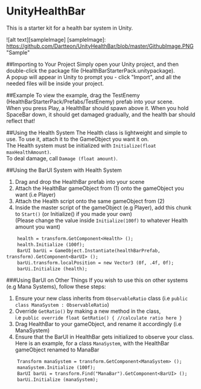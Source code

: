 # UnityHealthBar
This is a starter kit for a health bar system in Unity.


![alt text][sampleImage]
[sampleImage]: https://github.com/Dartteon/UnityHealthBar/blob/master/GithubImage.PNG "Sample"

##Importing to Your Project
Simply open your Unity project, and then double-click the package file (HealthBarStarterPack.unitypackage).  
A popup will appear in Unity to prompt you - click "Import", and all the needed files will be inside your project.

##Example
To view the example, drag the TestEnemy (HealthBarStarterPack/Prefabs/TestEnemy) prefab into your scene.  
When you press Play, a HealthBar should spawn above it. When you hold SpaceBar down, it should get damaged gradually, and the health bar should reflect that!

##Using the Health System
The Health class is lightweight and simple to use. To use it, attach it to the GameObject you want it on.  
The Health system must be initialized with ```Initialize(float maxHealthAmount)```.  
To deal damage, call ```Damage (float amount)```.

##Using the BarUI System with Health System
1) Drag and drop the HealthBar prefab into your scene  
2) Attach the HealthBar gameObject from (1) onto the gameObject you want (i.e Player)  
3) Attach the Health script onto the same gameObject from (2)  
4) Inside the master script of the gameObject (e.g Player), add this chunk to ```Start()``` (or Initialize() if you made your own)  
(Please change the value inside `Initialize(100f)` to whatever Health amount you want)
```
    health = transform.GetComponent<Health> ();  
    health.Initialize (100f);  
    BarUI barUi = GameObject.Instantiate(healthBarPrefab, transform).GetComponent<BarUI> ();  
    barUi.transform.localPosition = new Vector3 (0f, .4f, 0f);  
    barUi.Initialize (health);
```

###Using BarUI on Other Things
If you wish to use this on other systems (e.g Mana Systems), follow these steps:  
1) Ensure your new class inherits from `ObservableRatio` class (i.e `public class ManaSystem : ObservableRatio`)  
2) Override `GetRatio()` by making a new method in the class,  
i.e `public override float GetRatio() { //calculate ratio here }`  
3) Drag HealthBar to your gameObject, and rename it accordingly (i.e ManaSystem)  
4) Ensure that the BarUI in HealthBar gets initialized to observe your class. Here is an example, for a class `ManaSystem`, with the HealthBar gameObject renamed to ManaBar
```
    Transform manaSystem = transform.GetComponent<ManaSystem> ();  
    manaSystem.Initialize (100f);  
    BarUI barUi = transform.Find("ManaBar").GetComponent<BarUI> ();  
    barUi.Initialize (manaSystem);
```
